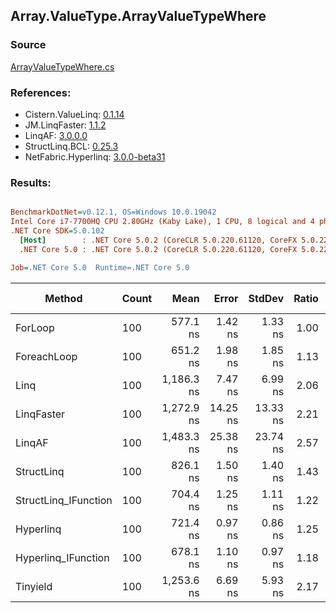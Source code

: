 ﻿## Array.ValueType.ArrayValueTypeWhere

### Source
[ArrayValueTypeWhere.cs](../LinqBenchmarks/Array/ValueType/ArrayValueTypeWhere.cs)

### References:
- Cistern.ValueLinq: [0.1.14](https://www.nuget.org/packages/Cistern.ValueLinq/0.1.14)
- JM.LinqFaster: [1.1.2](https://www.nuget.org/packages/JM.LinqFaster/1.1.2)
- LinqAF: [3.0.0.0](https://www.nuget.org/packages/LinqAF/3.0.0.0)
- StructLinq.BCL: [0.25.3](https://www.nuget.org/packages/StructLinq.BCL/0.25.3)
- NetFabric.Hyperlinq: [3.0.0-beta31](https://www.nuget.org/packages/NetFabric.Hyperlinq/3.0.0-beta31)

### Results:
``` ini

BenchmarkDotNet=v0.12.1, OS=Windows 10.0.19042
Intel Core i7-7700HQ CPU 2.80GHz (Kaby Lake), 1 CPU, 8 logical and 4 physical cores
.NET Core SDK=5.0.102
  [Host]        : .NET Core 5.0.2 (CoreCLR 5.0.220.61120, CoreFX 5.0.220.61120), X64 RyuJIT
  .NET Core 5.0 : .NET Core 5.0.2 (CoreCLR 5.0.220.61120, CoreFX 5.0.220.61120), X64 RyuJIT

Job=.NET Core 5.0  Runtime=.NET Core 5.0  

```
|               Method | Count |       Mean |    Error |   StdDev | Ratio | RatioSD |  Gen 0 | Gen 1 | Gen 2 | Allocated |
|--------------------- |------ |-----------:|---------:|---------:|------:|--------:|-------:|------:|------:|----------:|
|              ForLoop |   100 |   577.1 ns |  1.42 ns |  1.33 ns |  1.00 |    0.00 |      - |     - |     - |         - |
|          ForeachLoop |   100 |   651.2 ns |  1.98 ns |  1.85 ns |  1.13 |    0.00 |      - |     - |     - |         - |
|                 Linq |   100 | 1,186.3 ns |  7.47 ns |  6.99 ns |  2.06 |    0.01 | 0.0248 |     - |     - |      80 B |
|           LinqFaster |   100 | 1,272.9 ns | 14.25 ns | 13.33 ns |  2.21 |    0.02 | 1.9264 |     - |     - |    6048 B |
|               LinqAF |   100 | 1,483.3 ns | 25.38 ns | 23.74 ns |  2.57 |    0.04 |      - |     - |     - |         - |
|           StructLinq |   100 |   826.1 ns |  1.50 ns |  1.40 ns |  1.43 |    0.00 | 0.0095 |     - |     - |      32 B |
| StructLinq_IFunction |   100 |   704.4 ns |  1.25 ns |  1.11 ns |  1.22 |    0.00 |      - |     - |     - |         - |
|            Hyperlinq |   100 |   721.4 ns |  0.97 ns |  0.86 ns |  1.25 |    0.00 |      - |     - |     - |         - |
|  Hyperlinq_IFunction |   100 |   678.1 ns |  1.10 ns |  0.97 ns |  1.18 |    0.00 |      - |     - |     - |         - |
|             Tinyield |   100 | 1,253.6 ns |  6.69 ns |  5.93 ns |  2.17 |    0.01 | 0.1087 |     - |     - |     344 B |
